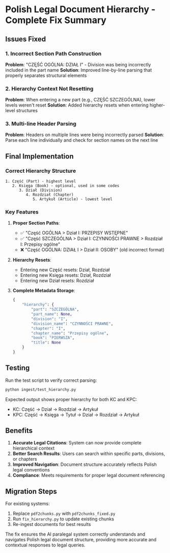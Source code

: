 # Polish Legal Document Hierarchy - Complete Fix Summary

## Issues Fixed

### 1. **Incorrect Section Path Construction**
**Problem**: "CZĘŚĆ OGÓLNA: DZIAŁ I" - Division was being incorrectly included in the part name
**Solution**: Improved line-by-line parsing that properly separates structural elements

### 2. **Hierarchy Context Not Resetting**
**Problem**: When entering a new part (e.g., CZĘŚĆ SZCZEGÓLNA), lower levels weren't reset
**Solution**: Added hierarchy resets when entering higher-level structures

### 3. **Multi-line Header Parsing**
**Problem**: Headers on multiple lines were being incorrectly parsed
**Solution**: Parse each line individually and check for section names on the next line

## Final Implementation

### Correct Hierarchy Structure
```
1. Część (Part) - highest level
   2. Księga (Book) - optional, used in some codes
      3. Dział (Division)
         4. Rozdział (Chapter)
            5. Artykuł (Article) - lowest level
```

### Key Features

1. **Proper Section Paths**:
   - ✅ "Część OGÓLNA > Dział I: PRZEPISY WSTĘPNE"
   - ✅ "Część SZCZEGÓLNA > Dział I: CZYNNOŚCI PRAWNE > Rozdział I: Przepisy ogólne"
   - ❌ "Część OGÓLNA: DZIAŁ I > Dział II: OSOBY" (old incorrect format)

2. **Hierarchy Resets**:
   - Entering new Część resets: Dział, Rozdział
   - Entering new Księga resets: Dział, Rozdział
   - Entering new Dział resets: Rozdział

3. **Complete Metadata Storage**:
   ```python
   {
       "hierarchy": {
           "part": "SZCZEGÓLNA",
           "part_name": None,
           "division": "I", 
           "division_name": "CZYNNOŚCI PRAWNE",
           "chapter": "I",
           "chapter_name": "Przepisy ogólne",
           "book": "PIERWSZA",
           "title": None
       }
   }
   ```

## Testing

Run the test script to verify correct parsing:
```bash
python ingest/test_hierarchy.py
```

Expected output shows proper hierarchy for both KC and KPC:
- KC: Część → Dział → Rozdział → Artykuł
- KPC: Część → Księga → Tytuł → Dział → Rozdział → Artykuł

## Benefits

1. **Accurate Legal Citations**: System can now provide complete hierarchical context
2. **Better Search Results**: Users can search within specific parts, divisions, or chapters
3. **Improved Navigation**: Document structure accurately reflects Polish legal conventions
4. **Compliance**: Meets requirements for proper legal document referencing

## Migration Steps

For existing systems:
1. Replace `pdf2chunks.py` with `pdf2chunks_fixed.py`
2. Run `fix_hierarchy.py` to update existing chunks
3. Re-ingest documents for best results

The fix ensures the AI paralegal system correctly understands and navigates Polish legal document structure, providing more accurate and contextual responses to legal queries.